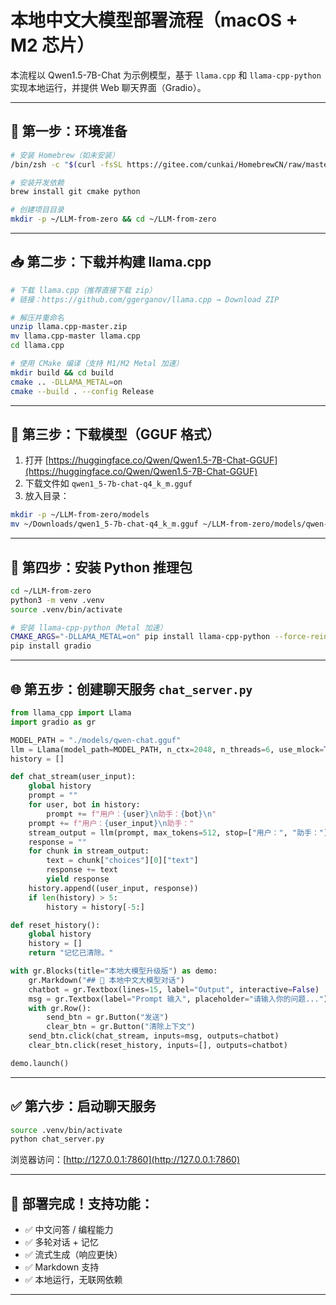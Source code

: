 # 本地中文大模型部署流程（macOS + M2 芯片）

本流程以 Qwen1.5-7B-Chat 为示例模型，基于 `llama.cpp` 和 `llama-cpp-python` 实现本地运行，并提供 Web 聊天界面（Gradio）。

---

## 🧱 第一步：环境准备

```bash
# 安装 Homebrew（如未安装）
/bin/zsh -c "$(curl -fsSL https://gitee.com/cunkai/HomebrewCN/raw/master/Homebrew.sh)"

# 安装开发依赖
brew install git cmake python

# 创建项目目录
mkdir -p ~/LLM-from-zero && cd ~/LLM-from-zero
```

---

## 📥 第二步：下载并构建 llama.cpp

```bash
# 下载 llama.cpp（推荐直接下载 zip）
# 链接：https://github.com/ggerganov/llama.cpp → Download ZIP

# 解压并重命名
unzip llama.cpp-master.zip
mv llama.cpp-master llama.cpp
cd llama.cpp

# 使用 CMake 编译（支持 M1/M2 Metal 加速）
mkdir build && cd build
cmake .. -DLLAMA_METAL=on
cmake --build . --config Release
```

---

## 🧠 第三步：下载模型（GGUF 格式）

1. 打开 [https://huggingface.co/Qwen/Qwen1.5-7B-Chat-GGUF](https://huggingface.co/Qwen/Qwen1.5-7B-Chat-GGUF)
2. 下载文件如 `qwen1_5-7b-chat-q4_k_m.gguf`
3. 放入目录：

```bash
mkdir -p ~/LLM-from-zero/models
mv ~/Downloads/qwen1_5-7b-chat-q4_k_m.gguf ~/LLM-from-zero/models/qwen-chat.gguf
```

---

## 🐍 第四步：安装 Python 推理包

```bash
cd ~/LLM-from-zero
python3 -m venv .venv
source .venv/bin/activate

# 安装 llama-cpp-python（Metal 加速）
CMAKE_ARGS="-DLLAMA_METAL=on" pip install llama-cpp-python --force-reinstall --no-cache-dir
pip install gradio
```

---

## 🌐 第五步：创建聊天服务 `chat_server.py`

```python
from llama_cpp import Llama
import gradio as gr

MODEL_PATH = "./models/qwen-chat.gguf"
llm = Llama(model_path=MODEL_PATH, n_ctx=2048, n_threads=6, use_mlock=True, use_mmap=True, stream=True)
history = []

def chat_stream(user_input):
    global history
    prompt = ""
    for user, bot in history:
        prompt += f"用户：{user}\n助手：{bot}\n"
    prompt += f"用户：{user_input}\n助手："
    stream_output = llm(prompt, max_tokens=512, stop=["用户：", "助手："])
    response = ""
    for chunk in stream_output:
        text = chunk["choices"][0]["text"]
        response += text
        yield response
    history.append((user_input, response))
    if len(history) > 5:
        history = history[-5:]

def reset_history():
    global history
    history = []
    return "记忆已清除。"

with gr.Blocks(title="本地大模型升级版") as demo:
    gr.Markdown("## 🤖 本地中文大模型对话")
    chatbot = gr.Textbox(lines=15, label="Output", interactive=False)
    msg = gr.Textbox(label="Prompt 输入", placeholder="请输入你的问题...")
    with gr.Row():
        send_btn = gr.Button("发送")
        clear_btn = gr.Button("清除上下文")
    send_btn.click(chat_stream, inputs=msg, outputs=chatbot)
    clear_btn.click(reset_history, inputs=[], outputs=chatbot)

demo.launch()
```

---

## ✅ 第六步：启动聊天服务

```bash
source .venv/bin/activate
python chat_server.py
```

浏览器访问：[http://127.0.0.1:7860](http://127.0.0.1:7860)

---

## 🎉 部署完成！支持功能：

- ✅ 中文问答 / 编程能力
- ✅ 多轮对话 + 记忆
- ✅ 流式生成（响应更快）
- ✅ Markdown 支持
- ✅ 本地运行，无联网依赖

---

